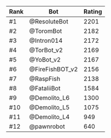 Rank|Bot|Rating
---|---|---
#1|@ResoluteBot|2201
#2|@ToromBot|2182
#3|@Intron014|2172
#4|@TorBot_v2|2169
#5|@YoBot_v2|2167
#6|@FireFishBOT_v2|2156
#7|@RaspFish|2138
#8|@FataliiBot|1584
#9|@Demolito_L6|1300
#10|@Demolito_L5|1075
#11|@Demolito_L4|949
#12|@pawnrobot|640
